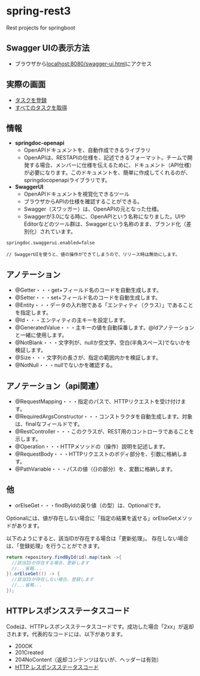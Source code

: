 # spring-rest3
Rest projects for springboot


## Swagger UIの表示方法

- ブラウザから[localhost:8080/swagger-ui.html](http://localhost:8080/swagger-ui/index.html?configUrl=/v3/api-docs/swagger-config)にアクセス


## 実際の画面

- [タスクを登録](https://gyazo.com/b9ea46e229a824f665c84170d3738f64)
- [すべてのタスクを取得](https://gyazo.com/2d74c4f75aa8976ec4adac46763130fa)


## 情報

- **springdoc-openapi**
  - OpenAPIドキュメントを、自動作成できるライブラリ
  - OpenAPIは、RESTAPIの仕様を、記述できるフォーマット。チームで開発する場合、メンバーに仕様を伝えるために、ドキュメント（API仕様）が必要になります。このドキュメントを、簡単に作成してくれるのが、springdocopenapiライブラリです。
- **SwaggerUI**
  - OpenAPIドキュメントを視覚化できるツール
  - ブラウザからAPIの仕様を確認することができる。
  - Swagger（スワッガー）は、OpenAPIの元となった仕様。
  - Swaggerが3.0になる時に、OpenAPIという名称になりました。UIやEditorなどのツール群は、Swaggerという名称のまま、ブランド化（差別化）されています。


```properties
springdoc.swaggerui.enabled=false

// SwaggerUIを使うと、値の操作ができてしまうので、リリース時は無効にします。
```




## アノテーション

- @Getter・・・get+フィールド名のコードを自動生成します。
- @Setter・・・set+フィールド名のコードを自動生成します。
- @Entity・・・データの入れ物である「エンティティ（クラス）」であることを指定します。
- @Id・・・エンティティの主キーを設定します。
- @GeneratedValue・・・主キーの値を自動採番します。@Idアノテーションと一緒に使用します。
- @NotBlank・・・文字列が、nullか空文字、空白(半角スペース)でないかを検証します。
- @Size・・・文字列の長さが、指定の範囲内かを検証します。
- @NotNull・・・nullでないかを確認する。


## アノテーション（api関連）

- @RequestMapping・・・指定のパスで、HTTPリクエストを受け付けます。
- @RequiredArgsConstructor・・・コンストラクタを自動生成します。対象は、finalなフィールドです。
- @RestController・・・このクラスが、REST用のコントローラであることを示します。
- @Operation・・・HTTPメソッドの（操作）説明を記述します。
- @RequestBody・・・HTTPリクエストのボディ部分を、引数に格納します。
- @PathVariable・・・パスの値（{}の部分）を、変数に格納します。


## 他

- orElseGet・・・findByIdの戻り値（の型）は、Optionalです。

Optionalには、値が存在しない場合に「指定の結果を返せる」orElseGetメソッドがあります。

以下のようにすると、該当IDが存在する場合は「更新処理」。
存在しない場合は、「登録処理」を行うことができます。

```java
return repository.findById(id).map(task ->{
  //該当IDが存在する場合、更新します
  //...省略...
}).orElseGet(() -> {
  //該当IDが存在しない場合、登録します
  //...省略...
});
```




## HTTPレスポンスステータスコード

Codeは、HTTPレスポンスステータスコードです。成功した場合「2xx」が返却されます。代表的なコードには、以下があります。

- 200OK
- 201Created
- 204NoContent（返却コンテンツはないが、ヘッダーは有効）
- [HTTP レスポンスステータスコード](https://developer.mozilla.org/ja/docs/Web/HTTP/Status)




